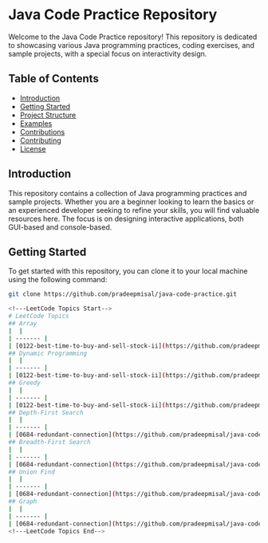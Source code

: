 # Java Code Practice Repository

Welcome to the Java Code Practice repository! This repository is dedicated to showcasing various Java programming practices, coding exercises, and sample projects, with a special focus on interactivity design.

## Table of Contents

- [Introduction](#introduction)
- [Getting Started](#getting-started)
- [Project Structure](#project-structure)
- [Examples](#examples)
- [Contributions](#contributions)
- [Contributing](#contributing)
- [License](#license)

## Introduction

This repository contains a collection of Java programming practices and sample projects. Whether you are a beginner looking to learn the basics or an experienced developer seeking to refine your skills, you will find valuable resources here. The focus is on designing interactive applications, both GUI-based and console-based.

## Getting Started

To get started with this repository, you can clone it to your local machine using the following command:

```bash
git clone https://github.com/pradeepmisal/java-code-practice.git

<!---LeetCode Topics Start-->
# LeetCode Topics
## Array
|  |
| ------- |
| [0122-best-time-to-buy-and-sell-stock-ii](https://github.com/pradeepmisal/java-code-practice/tree/master/0122-best-time-to-buy-and-sell-stock-ii) |
## Dynamic Programming
|  |
| ------- |
| [0122-best-time-to-buy-and-sell-stock-ii](https://github.com/pradeepmisal/java-code-practice/tree/master/0122-best-time-to-buy-and-sell-stock-ii) |
## Greedy
|  |
| ------- |
| [0122-best-time-to-buy-and-sell-stock-ii](https://github.com/pradeepmisal/java-code-practice/tree/master/0122-best-time-to-buy-and-sell-stock-ii) |
## Depth-First Search
|  |
| ------- |
| [0684-redundant-connection](https://github.com/pradeepmisal/java-code-practice/tree/master/0684-redundant-connection) |
## Breadth-First Search
|  |
| ------- |
| [0684-redundant-connection](https://github.com/pradeepmisal/java-code-practice/tree/master/0684-redundant-connection) |
## Union Find
|  |
| ------- |
| [0684-redundant-connection](https://github.com/pradeepmisal/java-code-practice/tree/master/0684-redundant-connection) |
## Graph
|  |
| ------- |
| [0684-redundant-connection](https://github.com/pradeepmisal/java-code-practice/tree/master/0684-redundant-connection) |
<!---LeetCode Topics End-->